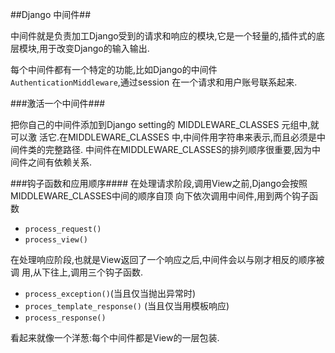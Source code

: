 ##Django 中间件##

中间件就是负责加工Django受到的请求和响应的模块,它是一个轻量的,插件式的底层模块,用于改变Django的输入输出.

每个中间件都有一个特定的功能,比如Django的中间件`AuthenticationMiddleware`,通过session 在一个请求和用户账号联系起来.

###激活一个中间件###

把你自己的中间件添加到Django setting的 MIDDLEWARE_CLASSES 元组中,就可以激
活它.在MIDDLEWARE_CLASSES 中,中间件用字符串来表示,而且必须是中间件类的完整路径.
中间件在MIDDLEWARE_CLASSES的排列顺序很重要,因为中间件之间有依赖关系.

###钩子函数和应用顺序####
在处理请求阶段,调用View之前,Django会按照 MIDDLEWARE_CLASSES中间的顺序自顶
向下依次调用中间件,用到两个钩子函数
- `process_request()`
- `process_view()`

在处理响应阶段,也就是View返回了一个响应之后,中间件会以与刚才相反的顺序被调
用,从下往上,调用三个钩子函数.
- `process_exception()`(当且仅当抛出异常时)
- `proces_template_response()` (当且仅当用模板响应)
- `process_response()`

看起来就像一个洋葱:每个中间件都是View的一层包装.














